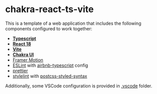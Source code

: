 # chakra-react-ts-vite

This is a template of a web application that includes the following components configured to work together:

- **[Typescript](https://www.typescriptlang.org/)**
- **[React 18](https://react.dev/)**
- **[Vite](https://vitejs.dev/)**
- **[Chakra UI](https://chakra-ui.com/)**
- [Framer Motion](https://www.framer.com/motion/)
- [ESLint](https://eslint.org/) with [airbnb-typescript](https://github.com/iamturns/eslint-config-airbnb-typescript) config
- [prettier](https://prettier.io/)
- [stylelint](https://stylelint.io/) with [postcss-styled-syntax](https://github.com/hudochenkov/postcss-styled-syntax)

Additionally, some VSCode configuration is provided in [.vscode](./.vscode) folder.
